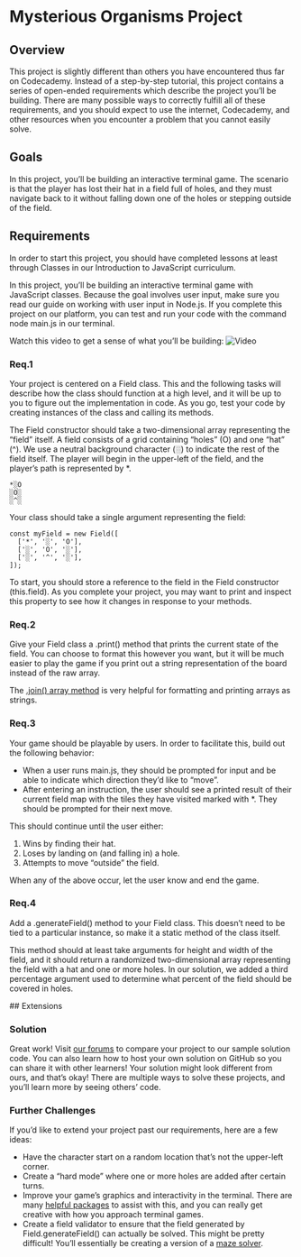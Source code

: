 # Mysterious Organisms Project

## Overview
This project is slightly different than others you have encountered thus far on Codecademy. Instead of a step-by-step tutorial, this project contains a series of open-ended requirements which describe the project you’ll be building. There are many possible ways to correctly fulfill all of these requirements, and you should expect to use the internet, Codecademy, and other resources when you encounter a problem that you cannot easily solve.

## Goals
In this project, you’ll be building an interactive terminal game. The scenario is that the player has lost their hat in a field full of holes, and they must navigate back to it without falling down one of the holes or stepping outside of the field.

## Requirements

In order to start this project, you should have completed lessons at least through Classes in our Introduction to JavaScript curriculum.

In this project, you’ll be building an interactive terminal game with JavaScript classes. Because the goal involves user input, make sure you read our guide on working with user input in Node.js. If you complete this project on our platform, you can test and run your code with the command node main.js in our terminal.

Watch this video to get a sense of what you’ll be building:
![Video](https://content.codecademy.com/PRO/independent-practice-projects/find-your-hat/find-your-hat-demo.gif "Find your hat")

### Req.1
Your project is centered on a Field class. This and the following tasks will describe how the class should function at a high level, and it will be up to you to figure out the implementation in code. As you go, test your code by creating instances of the class and calling its methods.

The Field constructor should take a two-dimensional array representing the “field” itself. A field consists of a grid containing “holes” (O) and one “hat” (^). We use a neutral background character (░) to indicate the rest of the field itself. The player will begin in the upper-left of the field, and the player’s path is represented by *.
```
*░O
░O░
░^░
```

Your class should take a single argument representing the field:
```
const myField = new Field([
  ['*', '░', 'O'],
  ['░', 'O', '░'],
  ['░', '^', '░'],
]);
```

To start, you should store a reference to the field in the Field constructor (this.field). As you complete your project, you may want to print and inspect this property to see how it changes in response to your methods.

### Req.2
Give your Field class a .print() method that prints the current state of the field. You can choose to format this however you want, but it will be much easier to play the game if you print out a string representation of the board instead of the raw array.

The [.join() array method](https://developer.mozilla.org/en-US/docs/Web/JavaScript/Reference/Global_Objects/Array/join) is very helpful for formatting and printing arrays as strings.

### Req.3
Your game should be playable by users. In order to facilitate this, build out the following behavior:

- When a user runs main.js, they should be prompted for input and be able to indicate which direction they’d like to “move”.
- After entering an instruction, the user should see a printed result of their current field map with the tiles they have visited marked with *. They should be prompted for their next move.

This should continue until the user either:

1. Wins by finding their hat.
2. Loses by landing on (and falling in) a hole.
3. Attempts to move “outside” the field.

When any of the above occur, let the user know and end the game.

### Req.4
Add a .generateField() method to your Field class. This doesn’t need to be tied to a particular instance, so make it a static method of the class itself.

This method should at least take arguments for height and width of the field, and it should return a randomized two-dimensional array representing the field with a hat and one or more holes. In our solution, we added a third percentage argument used to determine what percent of the field should be covered in holes.

## Extensions

### Solution
Great work! Visit [our forums](https://discuss.codecademy.com/t/find-your-hat-challenge-project-javascript/462380) to compare your project to our sample solution code. You can also learn how to host your own solution on GitHub so you can share it with other learners! Your solution might look different from ours, and that’s okay! There are multiple ways to solve these projects, and you’ll learn more by seeing others’ code.

### Further Challenges

If you’d like to extend your project past our requirements, here are a few ideas:

- Have the character start on a random location that’s not the upper-left corner.
- Create a “hard mode” where one or more holes are added after certain turns.
- Improve your game’s graphics and interactivity in the terminal. There are many [helpful packages](https://github.com/cronvel/terminal-kit) to assist with this, and you can really get creative with how you approach terminal games.
- Create a field validator to ensure that the field generated by Field.generateField() can actually be solved. This might be pretty difficult! You’ll essentially be creating a version of a [maze solver](https://en.wikipedia.org/wiki/Maze_solving_algorithm).